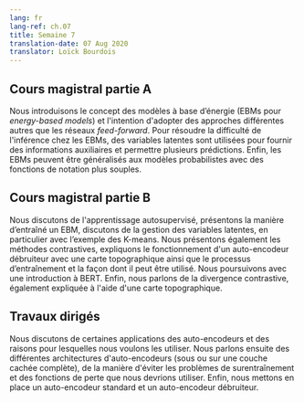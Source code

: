 ```yaml
---
lang: fr
lang-ref: ch.07
title: Semaine 7
translation-date: 07 Aug 2020
translator: Loïck Bourdois
---
```


<!--
## Lecture part A

We introduced the concept of the energy-based models and the intention for different approaches other than feed-forward networks. To solve the difficulty of the inference in EBM, latent variables are used to provide auxiliary information and enable multiple possible predictions. Finally, the EBM can generalize to probabilistic model with more flexible scoring functions.
-->


## Cours magistral partie A


Nous introduisons le concept des modèles à base d’énergie (EBMs pour *energy-based models*) et l'intention d'adopter des approches différentes autres que les réseaux *feed-forward*. Pour résoudre la difficulté de l'inférence chez les EBMs, des variables latentes sont utilisées pour fournir des informations auxiliaires et permettre plusieurs prédictions. Enfin, les EBMs peuvent être généralisés aux modèles probabilistes avec des fonctions de notation plus souples.


<!--
## Lecture part B

We discussed self-supervised learning, introduced how to train an Energy-based models, discussed Latent Variable EBM, specifically with an explained K-means example. We also introduced Contrastive Methods, explained a denoising autoencoder with a topographic map, the training process, and how it can be used, followed by an introduction to BERT. Finally, we talked about Contrastive Divergence, also explained using a topographic map.
-->

## Cours magistral partie B

Nous discutons de l'apprentissage autosupervisé, présentons la manière d’entraîné un EBM, discutons de la gestion des variables latentes, en particulier avec l’exemple des K-means. Nous présentons également les méthodes contrastives, expliquons le fonctionnement d'un auto-encodeur débruiteur avec une carte topographique ainsi que le processus d’entraînement et la façon dont il peut être utilisé. Nous poursuivons avec une introduction à BERT. Enfin, nous parlons de la divergence contrastive, également expliquée à l'aide d'une carte topographique.


<!--
## Practicum

We discussed some applications of Autoencoders and talked about why we want to use them. Then we talked about different architectures of Autoencoders (under or over complete hidden layer), how to avoid overfitting issues and the loss functions we should use. Finally we implemented a standard Autoencoder and a denoising Autoencoder.
-->

## Travaux dirigés
Nous discutons de certaines applications des auto-encodeurs et des raisons pour lesquelles nous voulons les utiliser. Nous parlons ensuite des différentes architectures d'auto-encodeurs (sous ou sur une couche cachée complète), de la manière d'éviter les problèmes de surentraînement et des fonctions de perte que nous devrions utiliser. Enfin, nous mettons en place un auto-encodeur standard et un auto-encodeur débruiteur.
